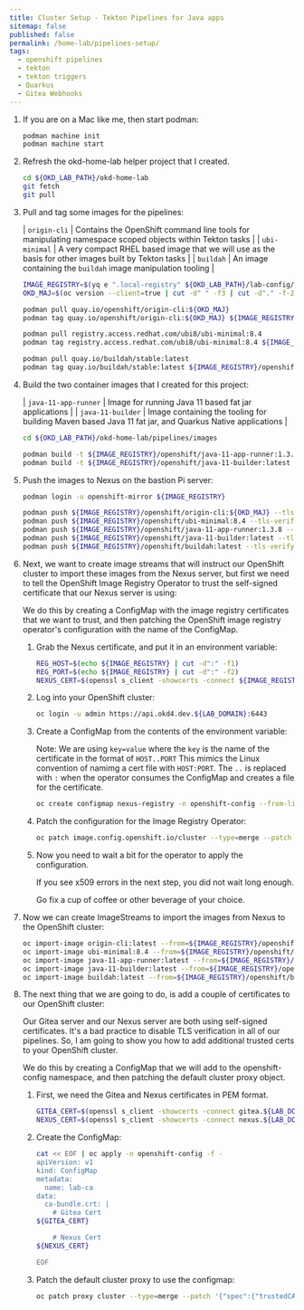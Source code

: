 ```yaml
---
title: Cluster Setup - Tekton Pipelines for Java apps
sitemap: false
published: false
permalink: /home-lab/pipelines-setup/
tags:
  - openshift pipelines
  - tekton
  - tekton triggers
  - Quarkus
  - Gitea Webhooks
---
```


1. If you are on a Mac like me, then start podman:

   ```bash
   podman machine init
   podman machine start
   ```

1. Refresh the okd-home-lab helper project that I created.

   ```bash
   cd ${OKD_LAB_PATH}/okd-home-lab
   git fetch
   git pull
   ```

1. Pull and tag some images for the pipelines:

   | `origin-cli` | Contains the OpenShift command line tools for manipulating namespace scoped objects within Tekton tasks |
   | `ubi-minimal` | A very compact RHEL based image that we will use as the basis for other images built by Tekton tasks |
   | `buildah` | An image containing the `buildah` image manipulation tooling |

   ```bash
   IMAGE_REGISTRY=$(yq e ".local-registry" ${OKD_LAB_PATH}/lab-config/dev-cluster.yaml)
   OKD_MAJ=$(oc version --client=true | cut -d" " -f3 | cut -d"." -f-2).0

   podman pull quay.io/openshift/origin-cli:${OKD_MAJ}
   podman tag quay.io/openshift/origin-cli:${OKD_MAJ} ${IMAGE_REGISTRY}/openshift/origin-cli:${OKD_MAJ}

   podman pull registry.access.redhat.com/ubi8/ubi-minimal:8.4
   podman tag registry.access.redhat.com/ubi8/ubi-minimal:8.4 ${IMAGE_REGISTRY}/openshift/ubi-minimal:8.4

   podman pull quay.io/buildah/stable:latest
   podman tag quay.io/buildah/stable:latest ${IMAGE_REGISTRY}/openshift/buildah:latest
   ```

1. Build the two container images that I created for this project:

   | `java-11-app-runner` | Image for running Java 11 based fat jar applications |
   | `java-11-builder` | Image containing the tooling for building Maven based Java 11 fat jar, and Quarkus Native applications |

   ```bash
   cd ${OKD_LAB_PATH}/okd-home-lab/pipelines/images

   podman build -t ${IMAGE_REGISTRY}/openshift/java-11-app-runner:1.3.8 -f java-11-app-runner.Dockerfile .
   podman build -t ${IMAGE_REGISTRY}/openshift/java-11-builder:latest -f java-11-builder.Dockerfile .
   ```

1. Push the images to Nexus on the bastion Pi server:

   ```bash
   podman login -u openshift-mirror ${IMAGE_REGISTRY}

   podman push ${IMAGE_REGISTRY}/openshift/origin-cli:${OKD_MAJ} --tls-verify=false
   podman push ${IMAGE_REGISTRY}/openshift/ubi-minimal:8.4 --tls-verify=false
   podman push ${IMAGE_REGISTRY}/openshift/java-11-app-runner:1.3.8 --tls-verify=false
   podman push ${IMAGE_REGISTRY}/openshift/java-11-builder:latest --tls-verify=false
   podman push ${IMAGE_REGISTRY}/openshift/buildah:latest --tls-verify=false
   ```

1. Next, we want to create image streams that will instruct our OpenShift cluster to import these images from the Nexus server, but first we need to tell the OpenShift Image Registry Operator to trust the self-signed certificate that our Nexus server is using:

   We do this by creating a ConfigMap with the image registry certificates that we want to trust, and then patching the OpenShift image registry operator's configuration with the name of the ConfigMap.

   1. Grab the Nexus certificate, and put it in an environment variable:

      ```bash
      REG_HOST=$(echo ${IMAGE_REGISTRY} | cut -d":" -f1)
      REG_PORT=$(echo ${IMAGE_REGISTRY} | cut -d":" -f2)
      NEXUS_CERT=$(openssl s_client -showcerts -connect ${IMAGE_REGISTRY} </dev/null 2>/dev/null|openssl x509 -outform PEM)
      ```

   1. Log into your OpenShift cluster:

      ```bash
      oc login -u admin https://api.okd4.dev.${LAB_DOMAIN}:6443
      ```

   1. Create a ConfigMap from the contents of the environment variable:

      Note: We are using `key=value` where the `key` is the name of the certificate in the format of `HOST..PORT`
      This mimics the Linux convention of namimg a cert file with `HOST:PORT`.  The `..` is replaced with `:` when the operator consumes the ConfigMap and creates a file for the certificate.

      ```bash
      oc create configmap nexus-registry -n openshift-config --from-literal=${REG_HOST}..${REG_PORT}=${NEXUS_CERT}
      ```

   1. Patch the configuration for the Image Registry Operator:

      ```bash
      oc patch image.config.openshift.io/cluster --type=merge --patch '{"spec":{"additionalTrustedCA":{"name":"nexus-registry"}}}' 
      ```

   1. Now you need to wait a bit for the operator to apply the configuration.  

      If you see x509 errors in the next step, you did not wait long enough.

      Go fix a cup of coffee or other beverage of your choice.

1. Now we can create ImageStreams to import the images from Nexus to the OpenShift cluster:

   ```bash
   oc import-image origin-cli:latest --from=${IMAGE_REGISTRY}/openshift/origin-cli:${OKD_MAJ} --confirm -n openshift
   oc import-image ubi-minimal:8.4 --from=${IMAGE_REGISTRY}/openshift/ubi-minimal:8.4 --confirm -n openshift
   oc import-image java-11-app-runner:latest --from=${IMAGE_REGISTRY}/openshift/java-11-app-runner:1.3.8 --confirm -n openshift
   oc import-image java-11-builder:latest --from=${IMAGE_REGISTRY}/openshift/java-11-builder:latest --confirm -n openshift
   oc import-image buildah:latest --from=${IMAGE_REGISTRY}/openshift/buildah:latest --confirm -n openshift
   ```

1. The next thing that we are going to do, is add a couple of certificates to our OpenShift cluster:

   Our Gitea server and our Nexus server are both using self-signed certificates.  It's a bad practice to disable TLS verification in all of our pipelines.  So, I am going to show you how to add additional trusted certs to your OpenShift cluster.

   We do this by creating a ConfigMap that we will add to the openshift-config namespace, and then patching the default cluster proxy object.

   1. First, we need the Gitea and Nexus certificates in PEM format.

      ```bash
      GITEA_CERT=$(openssl s_client -showcerts -connect gitea.${LAB_DOMAIN}:3000 </dev/null 2>/dev/null|openssl x509 -outform PEM | while read line; do echo "    $line"; done)
      NEXUS_CERT=$(openssl s_client -showcerts -connect nexus.${LAB_DOMAIN}:8443 </dev/null 2>/dev/null|openssl x509 -outform PEM | while read line; do echo "    $line"; done)
      ```

   1. Create the ConfigMap:

      ```bash
      cat << EOF | oc apply -n openshift-config -f -
      apiVersion: v1
      kind: ConfigMap
      metadata:
        name: lab-ca
      data:
        ca-bundle.crt: |
          # Gitea Cert
      ${GITEA_CERT}

          # Nexus Cert
      ${NEXUS_CERT}

      EOF
      ```

   1. Patch the default cluster proxy to use the configmap:

      ```bash
      oc patch proxy cluster --type=merge --patch '{"spec":{"trustedCA":{"name":"lab-ca"}}}'
      ```
